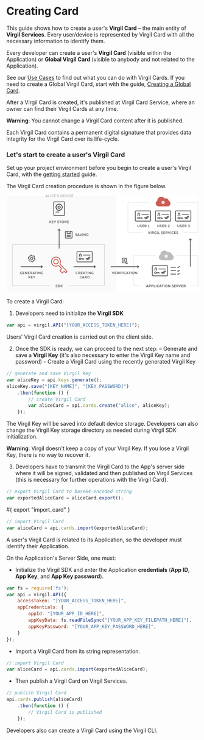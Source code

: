 # Creating Card

This guide shows how to create a user's **Virgil Card** – the main entity of **Virgil Services**. Every user/device is represented by Virgil Card with all the necessary information to identify them.

Every developer can create a user's **Virgil Card** (visible within the Application) or **Global Virgil Card** (visible to anybody and not related to the Application).

See our [Use Cases](https://github.com/VirgilSecurity/virgil-sdk-javascript/tree/v4/docs/get-started) to find out what you can do with Virgil Cards. If you need to create a Global Virgil Card, start with the guide, [Creating a Global Card](https://github.com/VirgilSecurity/virgil-sdk-javascript/blob/v4/docs/guides/virgil-card/creating-global-card.md).

After a Virgil Card is created, it's published at Virgil Card Service, where an owner can find their Virgil Cards at any time.

**Warning**: You cannot change a Virgil Card content after it is published.

Each Virgil Card contains a  permanent digital signature that provides data integrity for the Virgil Card over its life-cycle.



### Let's start to create a user's Virgil Card

Set up your project environment before you begin to create a user's Virgil Card, with the [getting started](https://github.com/VirgilSecurity/virgil-sdk-javascript/blob/v4/docs/guides/configuration/client.md) guide.


The Virgil Card creation procedure is shown in the figure below.

![Virgil Card Generation](/docs/img/Card_introduct.png "Create Virgil Card")


To create a Virgil Card:

1. Developers need to initialize the **Virgil SDK**

```javascript
var api = virgil.API("[YOUR_ACCESS_TOKEN_HERE]");
```

Users' Virgil Card creation is carried out on the client side.

2. Once the SDK is ready, we can proceed to the next step:
  – Generate and save a **Virgil Key** (it's also necessary to enter the Virgil Key name and password)
  – Create a Virgil Card using the recently generated Virgil Key


  ```javascript
  // generate and save Virgil Key
  var aliceKey = api.keys.generate();
  aliceKey.save("[KEY_NAME]", "[KEY_PASSWORD]")
      .then(function () {
          // create Virgil Card
          var aliceCard = api.cards.create("alice", aliceKey);
      });
  ```

The Virgil Key will be saved into default device storage. Developers can also change the Virgil Key storage directory as needed during Virgil SDK initialization.

**Warning**: Virgil doesn't keep a copy of your Virgil Key. If you lose a Virgil Key, there is no way to recover it.

3. Developers have to transmit the Virgil Card to the App's server side where it will be signed, validated and then published on Virgil Services (this is necessary for further operations with the Virgil Card).

```javascript
// export Virgil Card to base64-encoded string
var exportedAliceCard = aliceCard.export();
```

#{ export "import_card" }
```javascript
// import Virgil Card
var aliceCard = api.cards.import(exportedAliceCard);
```

A user's Virgil Card is related to its Application, so the developer must identify their Application.

On the Application's Server Side, one must:

 - Initialize the Virgil SDK and enter the Application **credentials** (**App ID**, **App Key**, and **App Key password**).

 ```javascript
 var fs = require('fs');
 var api = virgil.API({
     accessToken: "[YOUR_ACCESS_TOKEN_HERE]",
     appCredentials: {
         appId: "[YOUR_APP_ID_HERE]",
         appKeyData: fs.readFileSync("[YOUR_APP_KEY_FILEPATH_HERE]"),
         appKeyPassword: "[YOUR_APP_KEY_PASSWORD_HERE]",
     }
 });
 ```

-  Import a Virgil Card from its string representation.

```javascript
// import Virgil Card
var aliceCard = api.cards.import(exportedAliceCard);
```

-  Then publish a Virgil Card on Virgil Services.

```javascript
// publish Virgil Card
api.cards.publish(aliceCard)
    .then(function () {
        // Virgil Card is published
    });
```

Developers also can create a Virgil Card using the Virgil CLI.

